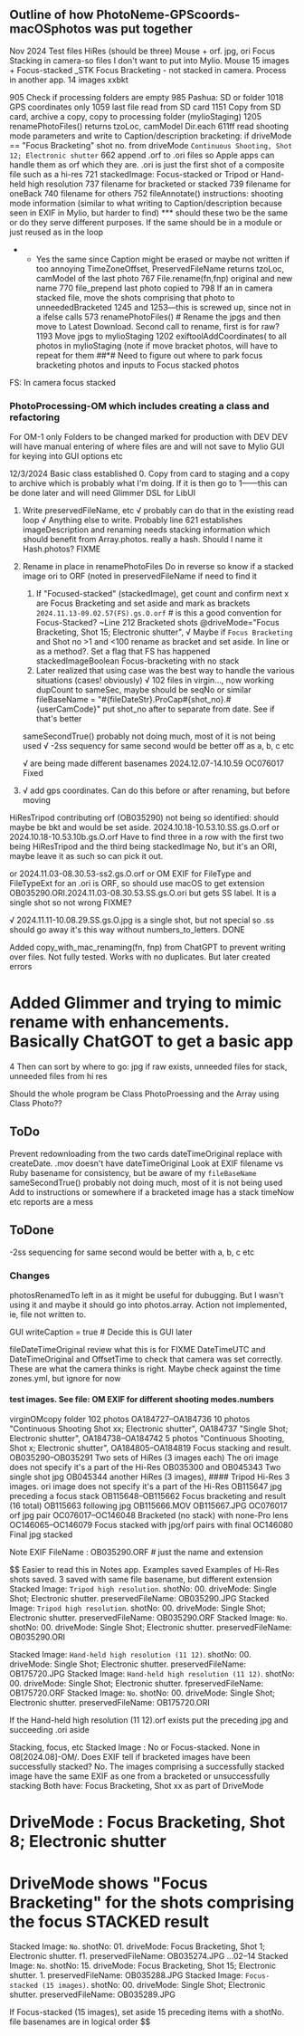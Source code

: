 ## Outline of how PhotoNeme-GPScoords-macOSphotos was put together

Nov 2024
Test files
HiRes (should be three) Mouse + orf. jpg, ori
Focus Stacking in camera-so files I don't want to put into Mylio. Mouse 15 images + Focus-stacked \_STK
Focus Bracketing - not stacked in camera. Process in another app. 14 images xxbkt

905 Check if processing folders are empty
985 Pashua: SD or folder
1018 GPS coordinates only
1059 last file read from SD card
1151 Copy from SD card, archive a copy, copy to processing folder (mylioStaging)
1205 renamePhotoFiles() returns tzoLoc, camModel
Dir.each
611ff read shooting mode parameters and write to Caption/description
bracketing: if driveMode == "Focus Bracketing"
shot no. from driveMode `Continuous Shooting, Shot 12; Electronic shutter`
662 append .orf to .ori files so Apple apps can handle them as orf which they are. .ori is just the first shot of a composite file such as a hi-res
721 stackedImage: Focus-stacked or Tripod or Hand-held high resolution
737 filename for bracketed or stacked
739 filename for oneBack
740 filename for others
752 fileAnnotate()
instructions: shooting mode information (similar to what writing to Caption/description because seen in EXIF in Mylio, but harder to find)
\*\*\* should these two be the same or do they serve different purposes. If the same should be in a module or just reused as in the loop

- - Yes the same since Caption might be erased or maybe not written if too annoying
    TimeZoneOffset, PreservedFileName
    returns tzoLoc, camModel of the last photo
    767 File.rename(fn,fnp) original and new name
    770 file_prepend last photo copied to
    798 If an in camera stacked file, move the shots comprising that photo to unneededBracketed
    1245 and 1253—this is screwed up, since not in a ifelse calls 573 renamePhotoFiles() # Rename the jpgs and then move to Latest Download. Second call to rename, first is for raw?
    1193 Move jpgs to mylioStaging
    1202 exiftoolAddCoordinates( to all photos in mylioStaging (note if move bracket photos, will have to repeat for them ##\*#
    Need to figure out where to park focus bracketing photos and inputs to Focus stacked photos

FS: In camera focus stacked

### PhotoProcessing-OM which includes creating a class and refactoring

For OM-1 only
Folders to be changed marked for production with DEV
DEV will have manual entering of where files are and will not save to Mylio
GUI for keying into GUI options etc

12/3/2024 Basic class established 0. Copy from card to staging and a copy to archive which is probably what I'm doing. If it is then go to 1——this can be done later and will need Glimmer DSL for LibUI

1. Write preservedFileName, etc
   √ probably can do that in the existing read loop
   √ Anything else to write. Probably line 621 establishes imageDescription and
   renaming needs stacking information which should benefit from Array.photos. really a hash. Should I name it Hash.photos? FIXME

2. Rename in place in renamePhotoFiles
   Do in reverse so know if a stacked image
   ori to ORF (noted in preservedFileName if need to find it
   1. If "Focused-stacked" (stackedImage), get count and confirm next x are Focus Bracketing and set aside and mark as brackets
   `2024.11.13-09.02.57(FS).gs.O.orf` # is this a good convention for Focus-Stacked? ~Line 212
   Bracketed shots @driveMode="Focus Bracketing, Shot 15; Electronic shutter",
   √ Maybe if `Focus Bracketing` and Shot no >1 and <100 rename as bracket and set aside. In line or as a method?. Set a flag that FS has happened stackedImageBoolean
   Focus-bracketing with no stack
   2. Later realized that using case was the best way to handle the various situations (cases! obviously)
   √ 102 files in virgin…, now working
  dupCount to sameSec, maybe should be seqNo or similar
   fileBaseName = "#{fileDateStr}.ProCap#{shot_no}.#{userCamCode}" put shot_no after to separate from date. See if that's better
   
   sameSecondTrue() probably not doing much, most of it is not being used
  √ -2ss sequency for same second would be better off as a, b, c etc
   
   √ are being made different basenames 2024.12.07-14.10.59 OC076017 Fixed
   
3. √ add gps coordinates. Can do this before or after renaming, but before moving

HiResTripod contributing orf (OB035290) not being so identified: should maybe be bkt and would be set aside. 2024.10.18-10.53.10.SS.gs.O.orf or 2024.10.18-10.53.10b.gs.O.orf Have to find three in a row with the first two being HiResTripod and the third being stackedImage No, but it's an ORI, maybe leave it as such so can pick it out.

or 2024.11.03-08.30.53-ss2.gs.O.orf or 
OM EXIF for FileType and FileTypeExt for an .ori is ORF, so should use macOS to get extension
OB035290.ORI.2024.11.03-08.30.53.SS.gs.O.ori but gets SS label. It is a single shot so not wrong FIXME?

√ 2024.11.11-10.08.29.SS.gs.O.jpg is a single shot, but not special so .ss should go away it's this way without numbers_to_letters. DONE

Added copy_with_mac_renaming(fn, fnp) from ChatGPT to prevent writing over files. Not fully tested. Works with no duplicates. But later created errors 

# Added Glimmer and trying to mimic rename with enhancements. Basically ChatGOT to get a basic app

4 Then can sort by where to go: jpg if raw exists, unneeded files for stack, unneeded files from hi res

Should the whole program be Class PhotoProessing and the Array using Class Photo??

## ToDo
Prevent redownloading from the two cards
dateTimeOriginal replace with createDate. .mov doesn't have dateTimeOriginal
Look at EXIF filename vs Ruby basename for consistency, but be aware of my `fileBaseName`
sameSecondTrue() probably not doing much, most of it is not being used
Add to instructions or somewhere if a bracketed image has a stack
timeNow etc reports are a mess

## ToDone
-2ss sequencing for same second would be better with a, b, c etc

### Changes
photosRenamedTo left in as it might be useful for dubugging. But I wasn't using it and maybe it should go into photos.array. Action not implemented, ie, file not written to.

GUI
writeCaption = true # Decide this is GUI later

fileDateTimeOriginal review what this is for FIXME
DateTimeUTC and DateTimeOriginal and OffsetTime to check that camera was set correctly. These are what the camera thinks is right. Maybe check against the time zones.yml, but ignore for now

#### test images. See file: OM EXIF for different shooting modes.numbers
virginOMcopy folder 102 photos
OA184727–OA184736 10 photos  "Continuous Shooting Shot xx; Electronic shutter",
OA184737 "Single Shot; Electronic shutter",
OA184738–OA184742 5 photos "Continuous Shooting, Shot x; Electronic shutter",
OA184805–OA184819 Focus stacking and result.
OB035290–OB035291 Two sets of HiRes (3 images each)  The ori image does not specify it's a part of the Hi-Res
OB035300 and OB045343 Two single shot jpg
OB045344 another HiRes (3 images),   #### Tripod Hi-Res 3 images. ori image does not specify it's a part of the Hi-Res
OB115647 jpg preceding a focus stack
OB115648–OB115662 Focus bracketing and result (16 total)
OB115663 following jpg
OB115666.MOV 
OB115667.JPG
OC076017 orf jpg pair
OC076017–OC146048 Bracketed (no stack) with none-Pro lens
OC146065–OC146079 Focus stacked with jpg/orf pairs with final 
OC146080 Final jpg stacked

Note EXIF
FileName : OB035290.ORF # just the name and extension

$$
Easier to read this in Notes app. Examples saved
Examples of Hi-Res shots saved. 3 saved with same file basename, but different extension
Stacked Image: `Tripod high resolution`. shotNo: 00. driveMode: Single Shot; Electronic shutter.   preservedFileName: OB035290.JPG
Stacked Image: `Tripod high resolution`. shotNo: 00. driveMode: Single Shot; Electronic shutter. preservedFileName: OB035290.ORF
Stacked Image: `No`. shotNo: 00. driveMode: Single Shot; Electronic shutter.   preservedFileName: OB035290.ORI

Stacked Image: `Hand-held high resolution (11 12)`. shotNo: 00. driveMode: Single Shot; Electronic shutter.  preservedFileName: OB175720.JPG
Stacked Image: `Hand-held high resolution (11 12)`. shotNo: 00. driveMode: Single Shot; Electronic shutter.  fpreservedFileName: OB175720.ORF
Stacked Image: `No`. shotNo: 00. driveMode: Single Shot; Electronic shutter. preservedFileName: OB175720.ORI

If the Hand-held high resolution (11 12).orf exists put the preceding jpg and succeeding .ori aside


Stacking, focus, etc
Stacked Image : No or Focus-stacked. None in O8[2024.08]-OM/.
Does EXIF tell if bracketed images have been successfully stacked?
No. The images comprising a successfully stacked image have the same EXIF as one from a bracketed or unsuccessfully stacking
Both have: Focus Bracketing, Shot xx as part of DriveMode
   # DriveMode       : Focus Bracketing, Shot 8; Electronic shutter
   # DriveMode shows "Focus Bracketing" for the shots comprising the focus STACKED result

Stacked Image: `No`. shotNo: 01. driveMode: Focus Bracketing, Shot 1; Electronic shutter.  f1.  preservedFileName: OB035274.JPG
…02–14
Stacked Image: `No`. shotNo: 15. driveMode: Focus Bracketing, Shot 15; Electronic shutter.  1.  preservedFileName: OB035288.JPG
Stacked Image: `Focus-stacked (15 images)`. shotNo: 00. driveMode: Single Shot; Electronic shutter.  preservedFileName: OB035289.JPG

If Focus-stacked (15 images), set aside 15 preceding items with a shotNo. file basenames are in logical order
$$
